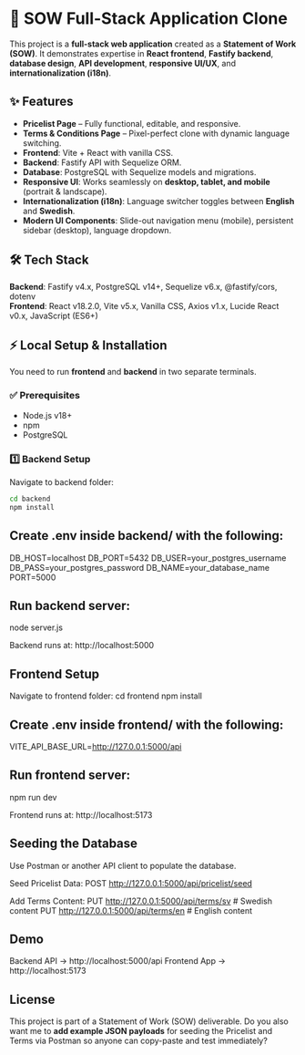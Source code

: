 # 📘 SOW Full-Stack Application Clone
This project is a **full-stack web application** created as a **Statement of Work (SOW)**. It demonstrates expertise in **React frontend**, **Fastify backend**, **database design**, **API development**, **responsive UI/UX**, and **internationalization (i18n)**.

## ✨ Features
- **Pricelist Page** – Fully functional, editable, and responsive.  
- **Terms & Conditions Page** – Pixel-perfect clone with dynamic language switching.  
- **Frontend**: Vite + React with vanilla CSS.  
- **Backend**: Fastify API with Sequelize ORM.  
- **Database**: PostgreSQL with Sequelize models and migrations.  
- **Responsive UI**: Works seamlessly on **desktop, tablet, and mobile** (portrait & landscape).  
- **Internationalization (i18n)**: Language switcher toggles between **English** and **Swedish**.  
- **Modern UI Components**: Slide-out navigation menu (mobile), persistent sidebar (desktop), language dropdown.  

## 🛠 Tech Stack
**Backend**: Fastify v4.x, PostgreSQL v14+, Sequelize v6.x, @fastify/cors, dotenv  
**Frontend**: React v18.2.0, Vite v5.x, Vanilla CSS, Axios v1.x, Lucide React v0.x, JavaScript (ES6+)  

## ⚡ Local Setup & Installation
You need to run **frontend** and **backend** in two separate terminals.  

### ✅ Prerequisites
- Node.js v18+  
- npm  
- PostgreSQL  

### 1️⃣ Backend Setup
Navigate to backend folder:  
```bash
cd backend
npm install
```

## Create .env inside backend/ with the following:
DB_HOST=localhost
DB_PORT=5432
DB_USER=your_postgres_username
DB_PASS=your_postgres_password
DB_NAME=your_database_name
PORT=5000

## Run backend server:
node server.js

Backend runs at: http://localhost:5000

## Frontend Setup
Navigate to frontend folder:
cd frontend
npm install

## Create .env inside frontend/ with the following:
VITE_API_BASE_URL=http://127.0.0.1:5000/api

## Run frontend server:
npm run dev

Frontend runs at: http://localhost:5173

## Seeding the Database
Use Postman or another API client to populate the database.

Seed Pricelist Data:
POST http://127.0.0.1:5000/api/pricelist/seed

Add Terms Content:
PUT http://127.0.0.1:5000/api/terms/sv   # Swedish content
PUT http://127.0.0.1:5000/api/terms/en   # English content

## Demo
Backend API → http://localhost:5000/api
Frontend App → http://localhost:5173

## License
This project is part of a Statement of Work (SOW) deliverable.
Do you also want me to **add example JSON payloads** for seeding the Pricelist and Terms via Postman so anyone can copy-paste and test immediately?
